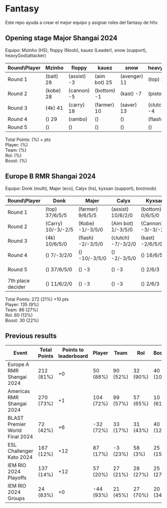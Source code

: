 # Fantasy

Este repo ayuda a crear el mejor equipo y asignar roles del fantasy de hltv.  

## Opening stage Major Shangai 2024

Equipo: Mzinho (HS), floppy (Noob), kauez (Leader), snow (support), heavyGod(attacker)

| Round\Player | Mzinho | floppy | kauez | snow | heavyGod |  |
|--------------|---------|-----------|------|------|------|--------|
| Round 1 | (bait) 28 | (assist) -3 | (aim bot) 25 | (avenger) 11 | (top) 12 | 73 |
| Round 2 | (kobe) 28 | (cannon) -5 | (bottom) -1 | (kast) -7 | (pistol) 25 | 40 |
| Round 3 | (4k) 41 | (carry) 18 | (farmer) 10 | (saver) 13 | (clutch) -4 | 78 |
| Round 4 | () 29 | (rambo) | () | () | (flash) |  |
| Round 5 | () | () | () | () | () |  |


Total Points:  (%) + pts  
Player:  (%)  
Team:  (%)  
Rol:  (%)  
Boost:  (%)

## Europe B RMR Shangai 2024

Equipo: Donk (multi), Majer (eco), Calyx (hs), kyxsan (support), bro(noob)

| Round\Player | Donk | Majer | Calyx | Kyxsan | bro |  |
|--------------|---------|-----------|------|------|------|--------|
| Round 1 | (top) 37/6/5/5 | (farmer) 9/6/5/5 | (assist) 10/6/2/0 | (bottom) 0/6/5/0 | (bait) 2/-3/2/0 | 108 |
| Round 2 | (Carry) 10/-3/-2/5 | (Kobe) -1/-3/5/0 | (Aim bot) 1/-3/5/0 | (Cannon) -3/-3/-2/5 | (avenger) 2/-3/2/5 | 17 |
| Round 3 | (4k) 10/6/5/0 | (flash) -2/-3/5/0 | (clutch) -7/-3/2/0 | (kast) -2/6/5/0 | (pistol) 2/6/2/5 | 37 |
| Round 4 | () 7/-3/2/0 | () -10/-3/5/0 | () -2/-3/5/0 | () 16/6/5/0 | () 2/6/2/0 | 35 |
| Round 5 | () 37/6/5/0 | () -3 | () -3 | () 2/6/3 | () 2/-3/2/0 | 54 |
| 7th place decider | () 11/6/2/0 | () -3 | () -3 | () 2/6/3 | () -3 | 21 |


Total Points: 272 (21%) +10 pts  
Player: 135 (9%)  
Team: 86 (27%)  
Rol: 80 (13%)  
Boost: 30 (22%)
 
## Previous results

| Event | Total Points | Points to leaderboard | Player | Team | Rol | Booster |
|-------|--------------|----|------|------|-----|---------|
| Europe A RMR Shangai 2024 | 212 (81%) | +0 | 50 (88%) | 90 (52%) | 32 (90%) | 40 (10%) |
| Americas RMR Shangai 2024 | 270 (73%) | +1 | 104 (72%) | 99 (57%) | 57 (65%) | 10 (61%) |
| BLAST Premier World Final 2024 | 72 (42%) | +6 | -32 (72%) | 33 (17%) | 31 (43%) | 40 (12%) |
| ESL Challenger Kato 2024 | 167 (12%) | +12 | 87 (17%) | -3 (23%) | 58 (3%) | 25 (15%) |
| IEM RIO 2024 Playoffs | 137 (14%) | +12 | 57 (20%) | 27 (21%) | 28 (27%) | 25 (27%) |
| IEM RIO 2024 Groups | 24 (83%) | +0 | -44 (93%) | 21 (45%) | 27 (70%) | 20 (34%) |
